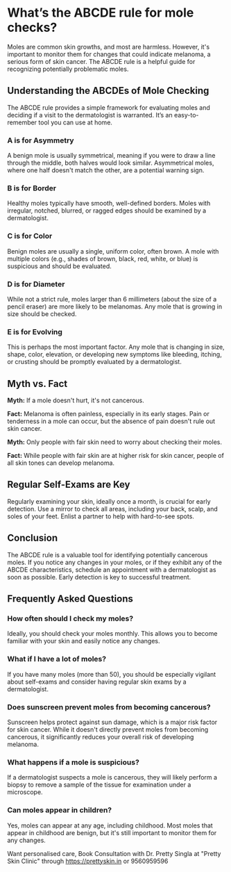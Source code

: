 # What’s the ABCDE rule for mole checks?

Moles are common skin growths, and most are harmless. However, it's important to monitor them for changes that could indicate melanoma, a serious form of skin cancer. The ABCDE rule is a helpful guide for recognizing potentially problematic moles.

## Understanding the ABCDEs of Mole Checking

The ABCDE rule provides a simple framework for evaluating moles and deciding if a visit to the dermatologist is warranted. It’s an easy-to-remember tool you can use at home.

### A is for Asymmetry

A benign mole is usually symmetrical, meaning if you were to draw a line through the middle, both halves would look similar. Asymmetrical moles, where one half doesn't match the other, are a potential warning sign.

### B is for Border

Healthy moles typically have smooth, well-defined borders. Moles with irregular, notched, blurred, or ragged edges should be examined by a dermatologist.

### C is for Color

Benign moles are usually a single, uniform color, often brown. A mole with multiple colors (e.g., shades of brown, black, red, white, or blue) is suspicious and should be evaluated.

### D is for Diameter

While not a strict rule, moles larger than 6 millimeters (about the size of a pencil eraser) are more likely to be melanomas. Any mole that is growing in size should be checked.

### E is for Evolving

This is perhaps the most important factor. Any mole that is changing in size, shape, color, elevation, or developing new symptoms like bleeding, itching, or crusting should be promptly evaluated by a dermatologist.

## Myth vs. Fact

**Myth:** If a mole doesn't hurt, it's not cancerous.

**Fact:** Melanoma is often painless, especially in its early stages. Pain or tenderness in a mole can occur, but the absence of pain doesn't rule out skin cancer.

**Myth:** Only people with fair skin need to worry about checking their moles.

**Fact:** While people with fair skin are at higher risk for skin cancer, people of all skin tones can develop melanoma.

## Regular Self-Exams are Key

Regularly examining your skin, ideally once a month, is crucial for early detection. Use a mirror to check all areas, including your back, scalp, and soles of your feet. Enlist a partner to help with hard-to-see spots.

## Conclusion

The ABCDE rule is a valuable tool for identifying potentially cancerous moles. If you notice any changes in your moles, or if they exhibit any of the ABCDE characteristics, schedule an appointment with a dermatologist as soon as possible. Early detection is key to successful treatment.

## Frequently Asked Questions

### How often should I check my moles?

Ideally, you should check your moles monthly. This allows you to become familiar with your skin and easily notice any changes.

### What if I have a lot of moles?

If you have many moles (more than 50), you should be especially vigilant about self-exams and consider having regular skin exams by a dermatologist.

### Does sunscreen prevent moles from becoming cancerous?

Sunscreen helps protect against sun damage, which is a major risk factor for skin cancer. While it doesn't directly prevent moles from becoming cancerous, it significantly reduces your overall risk of developing melanoma.

### What happens if a mole is suspicious?

If a dermatologist suspects a mole is cancerous, they will likely perform a biopsy to remove a sample of the tissue for examination under a microscope.

### Can moles appear in children?

Yes, moles can appear at any age, including childhood. Most moles that appear in childhood are benign, but it's still important to monitor them for any changes.

Want personalised care, Book Consultation with Dr. Pretty Singla at "Pretty Skin Clinic" through https://prettyskin.in or 9560959596
